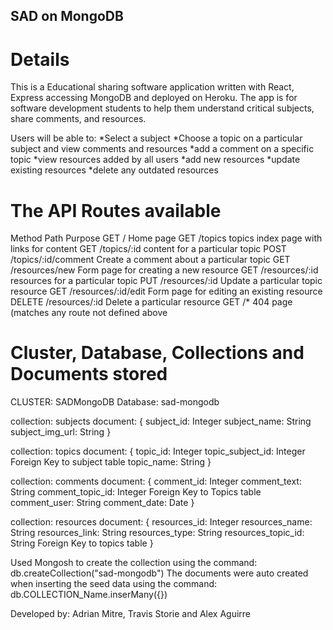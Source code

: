 ## SAD on MongoDB

# Details
This is a Educational sharing  software application written with React, Express accessing MongoDB and deployed on Heroku.
The app is for software development students to help them understand critical subjects, share comments, and resources. 

Users will be able to:
 *Select a subject
 *Choose a topic on a particular subject and view comments and resources
 *add a comment on a specific topic
 *view resources added by all users
 *add new resources
 *update existing resources
 *delete any outdated resources

# The API Routes available
Method      Path                    Purpose
GET          /                          Home page
GET          /topics                    topics index page with links for content
GET          /topics/:id                content for a particular topic
POST         /topics/:id/comment        Create a comment about a particular topic
GET          /resources/new             Form page for creating a new resource
GET          /resources/:id             resources for a particular topic
PUT          /resources/:id             Update a particular topic resource
GET          /resources/:id/edit        Form page for editing an existing resource
DELETE       /resources/:id             Delete a particular resource
GET          /*                         404 page (matches any route not defined above

#  Cluster, Database, Collections  and Documents stored
CLUSTER: SADMongoDB
Database: sad-mongodb

collection: subjects
document: {
    subject_id: Integer
    subject_name: String
    subject_img_url: String 
}


collection: topics
document: {
    topic_id: Integer
    topic_subject_id: Integer Foreign Key to subject table
    topic_name: String
}


collection: comments
document: {
    comment_id: Integer
    comment_text: String
    comment_topic_id: Integer Foreign Key to Topics table
    comment_user: String
    comment_date: Date
}


collection: resources
document: {
    resources_id: Integer
    resources_name: String
    resources_link: String
    resources_type: String
    resources_topic_id: String Foreign Key to topics table
}

Used Mongosh to create the collection using the command: db.createCollection("sad-mongodb")
The documents were auto created when inserting the seed data using the command: db.COLLECTION_Name.inserMany({})

Developed by: Adrian Mitre, Travis Storie and Alex Aguirre


